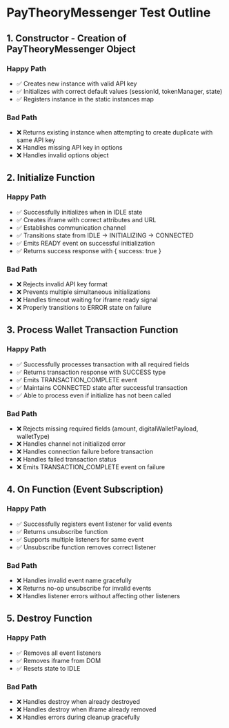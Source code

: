 # PayTheoryMessenger Test Outline

## 1. Constructor - Creation of PayTheoryMessenger Object

### Happy Path
- ✅ Creates new instance with valid API key
- ✅ Initializes with correct default values (sessionId, tokenManager, state)
- ✅ Registers instance in the static instances map

### Bad Path
- ❌ Returns existing instance when attempting to create duplicate with same API key
- ❌ Handles missing API key in options
- ❌ Handles invalid options object

## 2. Initialize Function

### Happy Path
- ✅ Successfully initializes when in IDLE state
- ✅ Creates iframe with correct attributes and URL
- ✅ Establishes communication channel
- ✅ Transitions state from IDLE → INITIALIZING → CONNECTED
- ✅ Emits READY event on successful initialization
- ✅ Returns success response with { success: true }

### Bad Path
- ❌ Rejects invalid API key format
- ❌ Prevents multiple simultaneous initializations
- ❌ Handles timeout waiting for iframe ready signal
- ❌ Properly transitions to ERROR state on failure

## 3. Process Wallet Transaction Function

### Happy Path
- ✅ Successfully processes transaction with all required fields
- ✅ Returns transaction response with SUCCESS type
- ✅ Emits TRANSACTION_COMPLETE event
- ✅ Maintains CONNECTED state after successful transaction
- ✅ Able to process even if initialize has not been called

### Bad Path
- ❌ Rejects missing required fields (amount, digitalWalletPayload, walletType)
- ❌ Handles channel not initialized error
- ❌ Handles connection failure before transaction
- ❌ Handles failed transaction status
- ❌ Emits TRANSACTION_COMPLETE event on failure

## 4. On Function (Event Subscription)

### Happy Path
- ✅ Successfully registers event listener for valid events
- ✅ Returns unsubscribe function
- ✅ Supports multiple listeners for same event
- ✅ Unsubscribe function removes correct listener

### Bad Path
- ❌ Handles invalid event name gracefully
- ❌ Returns no-op unsubscribe for invalid events
- ❌ Handles listener errors without affecting other listeners

## 5. Destroy Function

### Happy Path
- ✅ Removes all event listeners
- ✅ Removes iframe from DOM
- ✅ Resets state to IDLE

### Bad Path
- ❌ Handles destroy when already destroyed
- ❌ Handles destroy when iframe already removed
- ❌ Handles errors during cleanup gracefully
